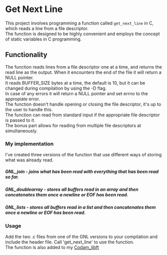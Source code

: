 # Get Next Line

This project involves programming a function called `get_next_line` in C, which reads a line from a file descriptor.  
The function is designed to be highly convenient and employs the concept of static variables in C programming.

## Functionality

The function reads lines from a file descriptor one at a time, and returns the read line as the output. When it encounters the end of the file it will return a NULL pointer.  
It reads BUFFER_SIZE bytes at a time, the default is 10, but it can be changed during compilation by using the -D flag.  
In case of any errors it will return a NULL pointer and set errno to the appropiate error.  
The function doesn't handle opening or closing the file descriptor, it's up to the user to handle this.  
The function can read from standard input if the appropriate file descriptor is passed to it.  
The bonus part allows for reading from multiple file descriptors at simultaneously.  

### My implementation

I've created three versions of the function that use different ways of storing what was already read.  

##### GNL_join - joins what has been read with everything that has been read so far.
##### GNL_doublearray - stores all buffers read in an array and then concatenates them once a newline or EOF has been read.
##### GNL_lists - stores all buffers read in a list and then concatenates them once a newline or EOF has been read.

### Usage

Add the two .c files from one of the GNL versions to your compilation and include the header file. Call 'get_next_line' to use the function.  
The function is also added to my [Codam_libft](https://github.com/jmolenaa/Codam_libft)
